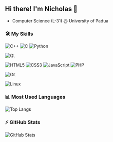 ## Hi there! I'm Nicholas 👋

- Computer Science (L-31) @ University of Padua

### 🛠 My Skills  

![C++](https://img.shields.io/badge/C++-00599C?style=for-the-badge&logo=c%2B%2B&logoColor=white) ![C](https://img.shields.io/badge/C-00599C?style=for-the-badge&logo=c&logoColor=white) ![Python](https://img.shields.io/badge/Python-3776AB?style=for-the-badge&logo=python&logoColor=white) 

![Qt](https://img.shields.io/badge/Qt-41CD52?style=for-the-badge&logo=qt&logoColor=white) 

![HTML5](https://img.shields.io/badge/HTML5-E34F26?style=for-the-badge&logo=html5&logoColor=white)  ![CSS3](https://img.shields.io/badge/CSS3-1572B6?style=for-the-badge&logo=css3&logoColor=white)  ![JavaScript](https://img.shields.io/badge/JavaScript-F7DF1E?style=for-the-badge&logo=javascript&logoColor=black)  ![PHP](https://img.shields.io/badge/PHP-777BB4?style=for-the-badge&logo=php&logoColor=white)  

![Git](https://img.shields.io/badge/Git-F05032?style=for-the-badge&logo=git&logoColor=white)  

![Linux](https://img.shields.io/badge/Linux-FCC624?style=for-the-badge&logo=linux&logoColor=black)   



### 📊 Most Used Languages  
![Top Langs](https://github-readme-stats.vercel.app/api/top-langs/?username=nicmoro31&langs_count=10&cache_seconds=86400&theme=radical&include_orgs=true&count_private=true)

### ⚡ GitHub Stats  
![GitHub Stats](https://github-readme-stats.vercel.app/api?username=nicmoro31&show_icons=true&theme=radical)  
<!--
**nicmoro31/nicmoro31** is a ✨ _special_ ✨ repository because its `README.md` (this file) appears on your GitHub profile.

Here are some ideas to get you started:

- 🔭 I’m currently working on ...
- 🌱 I’m currently learning ...
- 👯 I’m looking to collaborate on ...
- 🤔 I’m looking for help with ...
- 💬 Ask me about ...
- 📫 How to reach me: ...
- 😄 Pronouns: ...
- ⚡ Fun fact: ...
-->
